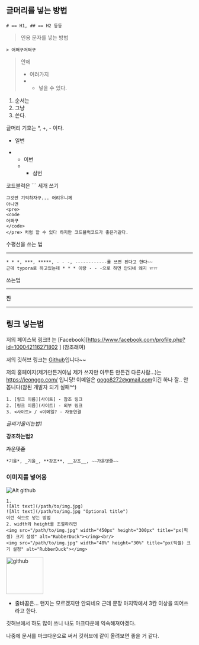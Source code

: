 ## 글머리를 넣는 방법

```
# == H1, ## == H2 등등
```

>  인용 문자를 넣는 방법

```
> 어쩌구저쩌구
```

> 안에 
>
> * 여러가지
> * - 넣을 수 있다.

1. 순서는
2. 그냥
3. 쓴다.



글머리 기호는 *, +, - 이다.

* 일번

+ + 이번
  + - 삼번



코드블럭은 ``` 세개 쓰기

```
그것만 기억하자구... 어려우니께
아니면
<pre>
<code
어쩌구
</code>
</pre> 처럼 할 수 있다 하지만 코드블럭코드가 좋은거같다.
```

수평선을 쓰는 법 <hr/>

```
* * *, ***, *****, - - -, ------------를 쓰면 된다고 한다~~
근데 typora로 하고있는데 * * * 이랑 - - -으로 하면 안되네 왜지 ㅠㅠ
```

쓰는법

-----------

쨘

*****



## 링크 넣는법

저의 페이스북 링크!! 는 [Facebook][https://www.facebook.com/profile.php?id=100042116271802 ] (참조래여)

저의 깃허브 링크는 [Github](https://github.com/Goeun1001)입니다~~

저의 홈페이지(제가만든거아님 제가 쓰지만 아무튼 만든건 다른사람...)는 <https://jeonggo.com/> 입니당! 이메일은 <gogo8272@gmail.com>이긴 하나 잘.. 안봅니다(참된 개발자 되기 실패^^)

```
1. [링크 이름][사이트] - 참조 링크
2. [링크 이름](사이트) - 외부 링크
3. <사이트> / <이메일? - 자동연결
```



*글씨기울이는법1*

**강조하는법2**

~~가운뎃줄~~

```
*기울*, _기울_, **강조**, __강조__, ~~가운뎃줄~~
```



### 이미지를 넣어용

![Alt github](https://www.bloter.net/wp-content/uploads/2020/04/230464_205542_51.jpg  "깃허브")

```
1.
![Alt text](/path/to/img.jpg)
![Alt text](/path/to/img.jpg "Optional title")
이런 식으로 넣는 방법
2. width와 height를 조절하려면
<img src="/path/to/img.jpg" width="450px" height="300px" title="px(픽셀) 크기 설정" alt="RubberDuck"></img><br/>
<img src="/path/to/img.jpg" width="40%" height="30%" title="px(픽셀) 크기 설정" alt="RubberDuck"></img>
```

<img src="https://www.bloter.net/wp-content/uploads/2020/04/230464_205542_51.jpg" width="100" height="100" title="깃허브" alt="github"></img>

* 줄바꿈은... 왠지는 모르겠지만 안되네요 근데 문장 마지막에서 3칸 이상을 띄어쓰라고 한다.



깃허브에서 하도 많이 쓰니 나도 마크다운에 익숙해져야겠다.

나중에 문서를 마크다운으로 써서 깃허브에 같이 올려보면 좋을 거 같다.